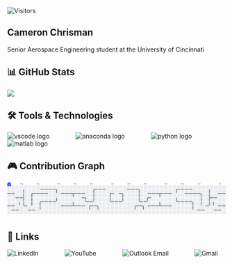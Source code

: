 ![Visitors](https://komarev.com/ghpvc/?username=chrismcr8743&color=blue)


<h2 align="left">Cameron Chrisman</h2>
<p align="left">Senior Aerospace Engineering student at the University of Cincinnati</p>

<h2 align="left">📊 GitHub Stats</h2>

<a href="https://github.com/chrismcr8743/chrismcr8743">
  <img align="center" src="https://github-readme-stats.vercel.app/api/top-langs/?username=chrismcr8743&hide=java,html,tex&title_color=ffffff&text_color=c9cacc&icon_color=2bbc8a&bg_color=1d1f21&langs_count=3" />
</a>

<h2 align="left">🛠️ Tools & Technologies</h2>

<div align="left">

  <img src="https://cdn.jsdelivr.net/gh/devicons/devicon/icons/vscode/vscode-original.svg" height="40" alt="vscode logo"  />
  <img width="52" />
  <img src="https://cdn.jsdelivr.net/gh/devicons/devicon/icons/anaconda/anaconda-original.svg" height="40" alt="anaconda logo"  />
  <img width="52" />
  <img src="https://cdn.jsdelivr.net/gh/devicons/devicon/icons/python/python-original.svg" height="40" alt="python logo"  />
  <img width="52" />
  <img src="https://cdn.jsdelivr.net/gh/devicons/devicon/icons/matlab/matlab-original.svg" height="40" alt="matlab logo"  />
</div>

<h2 align="left">🎮 Contribution Graph</h2>

<picture>
  <source media="(prefers-color-scheme: dark)" srcset="https://raw.githubusercontent.com/chrismcr8743/chrismcr8743/output/pacman-contribution-graph-dark.svg">
  <source media="(prefers-color-scheme: light)" srcset="https://raw.githubusercontent.com/chrismcr8743/chrismcr8743/output/pacman-contribution-graph.svg">
  <img alt="pacman contribution graph" src="https://raw.githubusercontent.com/chrismcr8743/chrismcr8743/output/pacman-contribution-graph.svg">
</picture>

<h2 align="left">🔗 Links</h2>

<div align="left">
  <a href="https://www.linkedin.com/in/chrismcr43" target="_blank" style="text-decoration: none;">
    <img src="https://raw.githubusercontent.com/maurodesouza/profile-readme-generator/master/src/assets/icons/social/linkedin/default.svg" height="40" alt="LinkedIn" />
  </a>
  <img width="52" />

  <a href="https://www.youtube.com/@pillowpets4life393" target="_blank" style="text-decoration: none;">
    <img src="https://raw.githubusercontent.com/maurodesouza/profile-readme-generator/master/src/assets/icons/social/youtube/default.svg" height="40" alt="YouTube" />
  </a>
  <img width="52" />

  <a href="mailto:chrismcr@mail.uc.edu" style="text-decoration: none;">
    <img src="https://raw.githubusercontent.com/maurodesouza/profile-readme-generator/master/src/assets/icons/social/microsoft-outlook/default.svg" height="40" alt="Outlook Email" />
  </a>
  <img width="52" />

  <a href="mailto:chrismcr8743@gmail.com" style="text-decoration: none;">
    <img src="https://raw.githubusercontent.com/maurodesouza/profile-readme-generator/master/src/assets/icons/social/gmail/default.svg" height="40" alt="Gmail" />
  </a>
</div>
